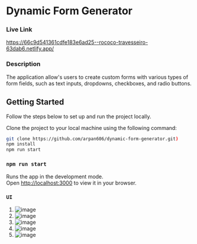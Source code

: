 # Dynamic Form Generator
 
 ### Live Link
 https://66c9d541361cdfe183e6ad25--rococo-travesseiro-63dab6.netlify.app/

### Description
The application allow's users to create custom forms with various types of form fields, such as text inputs, dropdowns, checkboxes, and radio buttons.

## Getting Started

Follow the steps below to set up and run the project locally.

Clone the project to your local machine using the following command:

```bash
git clone https://github.com/arpan606/dynamic-form-generator.git)
npm install
npm run start
```

### `npm run start`

Runs the app in the development mode.\
Open [http://localhost:3000](http://localhost:3000) to view it in your browser.

### `UI`
1. ![image](https://github.com/user-attachments/assets/8efcec56-44e2-42b4-99a4-b28851360271)
2. ![image](https://github.com/user-attachments/assets/c82e1034-8aeb-46e1-94af-0199b590704e)
3. ![image](https://github.com/user-attachments/assets/f52091e1-3765-4aa8-a57d-19eb50a984bf)
4. ![image](https://github.com/user-attachments/assets/e7e0b369-c240-4963-96a5-441641ac45d8)
5. ![image](https://github.com/user-attachments/assets/6e79bb62-7aab-472d-b225-26b3cbcc3d3b)
